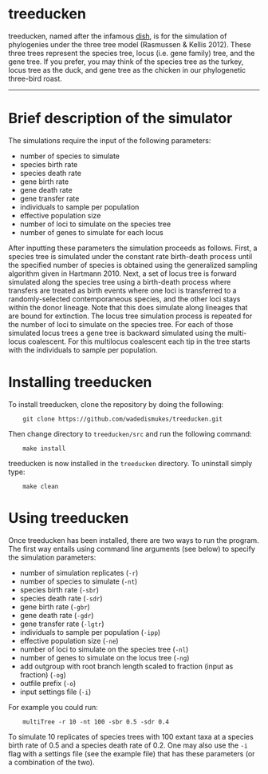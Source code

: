 # treeducken 
treeducken, named after the infamous [dish](https://en.wikipedia.org/wiki/Turducken), is for the simulation of phylogenies under the three tree model (Rasmussen &amp; Kellis 2012). These three trees represent the species tree, locus (i.e. gene family) tree, and the gene tree. If you prefer, you may think of the species tree as the turkey, locus tree as the duck, and gene tree as the chicken in our phylogenetic three-bird roast.

--------

# Brief description of the simulator

The simulations require the input of the following parameters:

* number of species to simulate
* species birth rate
* species death rate
* gene birth rate
* gene death rate
* gene transfer rate
* individuals to sample per population
* effective population size
* number of loci to simulate on the species tree
* number of genes to simulate for each locus

After inputting these parameters the simulation proceeds as follows. First, a species tree is simulated under the constant rate birth-death process until the specified number of species is obtained using the generalized sampling algorithm given in Hartmann 2010. Next, a set of locus tree is forward simulated along the species tree using a birth-death process where transfers are treated as birth events where one loci is transferred to a randomly-selected contemporaneous species, and the other loci stays within the donor lineage. Note that this does simulate along lineages that are bound for extinction. The locus tree simulation process is repeated for the number of loci to simulate on the species tree. For each of those simulated locus trees a gene tree is backward simulated using the multi-locus coalescent. For this multilocus coalescent each tip in the tree starts with the individuals to sample per population. 


# Installing treeducken

To install treeducken, clone the repository by doing the following:

```
	git clone https://github.com/wadedismukes/treeducken.git
```

Then change directory to `treeducken/src` and run the following command:

```
	make install
```

treeducken is now installed in the `treeducken` directory. To uninstall simply type:

```
	make clean
```


# Using treeducken

Once treeducken has been installed, there are two ways to run the program. The first way entails using command line arguments (see below) to specify the simulation parameters:

* number of simulation replicates (`-r`)
* number of species to simulate (`-nt`)
* species birth rate (`-sbr`)
* species death rate (`-sdr`)
* gene birth rate (`-gbr`)
* gene death rate (`-gdr`)
* gene transfer rate (`-lgtr`)
* individuals to sample per population (`-ipp`)
* effective population size (`-ne`)
* number of loci to simulate on the species tree (`-nl`)
* number of genes to simulate on the locus tree (`-ng`)
* add outgroup with root branch length scaled to fraction (input as fraction) (`-og`)
* outfile prefix (`-o`)
* input settings file (`-i`)


For example you could run:
```
	multiTree -r 10 -nt 100 -sbr 0.5 -sdr 0.4 
```
To simulate 10 replicates of species trees with 100 extant taxa at a species birth rate of 0.5 and a species death rate of 0.2. One may also use the `-i` flag with a settings file (see the example file) that has these parameters (or a combination of the two). 


